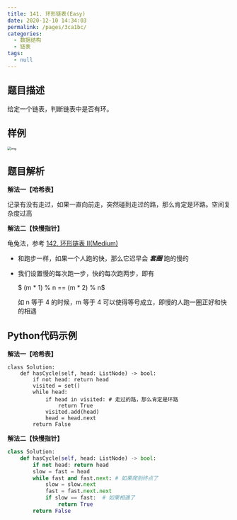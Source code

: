 ```yaml
---
title: 141. 环形链表(Easy)
date: 2020-12-10 14:34:03
permalink: /pages/3ca1bc/
categories: 
  - 数据结构
  - 链表
tags: 
  - null
---
```


## 题目描述

给定一个链表，判断链表中是否有环。

## 样例

<img src="https://assets.leetcode-cn.com/aliyun-lc-upload/uploads/2018/12/07/circularlinkedlist.png" alt="img" style="zoom: 50%;" />

## 题目解析

**解法一【哈希表】**

记录有没有走过，如果一直向前走，突然碰到走过的路，那么肯定是环路。空间复杂度过高

**解法二【快慢指针】**

龟兔法，参考 [142. 环形链表 II(Medium)](/pages/4d5b0f/)

- 和跑步一样，如果一个人跑的快，那么它迟早会 ***套圈*** 跑的慢的

- 我们设置慢的每次跑一步，快的每次跑两步，即有

  $ (m * 1) \% n == (m * 2) \% n$

  如 n 等于 4 的时候，m 等于 4 可以使得等号成立，即慢的人跑一圈正好和快的相遇

## Python代码示例

**解法一【哈希表】**

```
class Solution:
    def hasCycle(self, head: ListNode) -> bool:
        if not head: return head 
        visited = set()
        while head:
            if head in visited: # 走过的路，那么肯定是环路
                return True 
            visited.add(head)
            head = head.next
        return False  
```

**解法二【快慢指针】**

```python
class Solution:
    def hasCycle(self, head: ListNode) -> bool:
        if not head: return head 
        slow = fast = head 
        while fast and fast.next: # 如果爬到终点了
            slow = slow.next
            fast = fast.next.next
            if slow == fast:  # 如果相遇了
                return True
        return False
```

